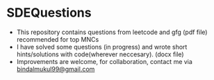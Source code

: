 # SDEQuestions
- This repository contains questions from leetcode and gfg (pdf file) recommended for top MNCs
- I have solved some questions (in progress) and wrote short hints/solutions with code(wherever neccesary). (docx file)
- Improvements are welcome, for collaboration, contact me via bindalmukul99@gmail.com
